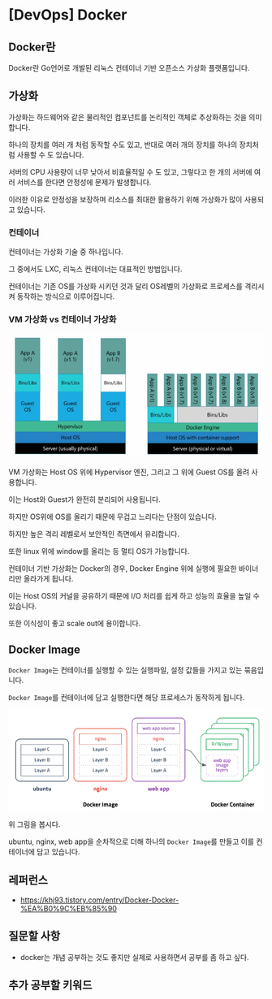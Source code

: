 # [DevOps] Docker

## Docker란

Docker란 Go언어로 개발된 리눅스 컨테이너 기반 오픈소스 가상화 플랫폼입니다.



## 가상화

가상화는 하드웨어와 같은 물리적인 컴포넌트를 논리적인 객체로 추상화하는 것을 의미합니다.

하나의 장치를 여러 개 처럼 동작할 수도 있고, 반대로 여러 개의 장치를 하나의 장치처럼 사용할 수 도 있습니다.

서버의 CPU 사용량이 너무 낮아서 비효율적일 수 도 있고, 그렇다고 한 개의 서버에 여러 서비스를 한다면 안정성에 문제가 발생합니다.

이러한 이유로 안정성을 보장하며 리소스를 최대한 활용하기 위해 가상화가 많이 사용되고 있습니다.



### 컨테이너

컨테이너는 가상화 기술 중 하나입니다.

그 중에서도 LXC, 리눅스 컨테이너는 대표적인 방법입니다.

컨테이너는 기존 OS를 가상화 시키던 것과 달리 OS레벨의 가상화로 프로세스를 격리시켜 동작하는 방식으로 이루어집니다.



### VM 가상화 vs 컨테이너 가상화

![img](../images/devOps/01_virtual.png)

VM 가상화는 Host OS 위에 Hypervisor 엔진, 그리고 그 위에 Guest OS를 올려 사용합니다. 

이는 Host와 Guest가 완전히 분리되어 사용됩니다. 

하지만 OS위에 OS를 올리기 때문에 무겁고 느리다는 단점이 있습니다.

하지만 높은 격리 레벨로서 보안적인 측면에서 유리합니다.

또한 linux 위에 window를 올리는 등 멀티 OS가 가능합니다.



컨테이너 기반 가상화는 Docker의 경우, Docker Engine 위에 실행에 필요한 바이너리만 올라가게 됩니다. 

이는 Host OS의 커널을 공유하기 때문에 I/O 처리를 쉽게 하고 성능의 효율을 높일 수 있습니다.

또한 이식성이 좋고 scale out에 용이합니다.



## Docker Image

`Docker Image`는 컨테이너를 실행할 수 있는 실행파일, 설정 값들을 가지고 있는 묶음입니다.

`Docker Image`를 컨테이너에 담고 실행한다면 해당 프로세스가 동작하게 됩니다.

![img](../images/devOps/01_docker_image.png)

위 그림을 봅시다.

ubuntu, nginx, web app을 순차적으로 더해 하나의 `Docker Image`를 만들고 이를 컨테이너에 담고 있습니다.



## 레퍼런스

* https://khj93.tistory.com/entry/Docker-Docker-%EA%B0%9C%EB%85%90

## 질문할 사항

* docker는 개념 공부하는 것도 좋지만 실제로 사용하면서 공부를 좀 하고 싶다.

## 추가 공부할 키워드


